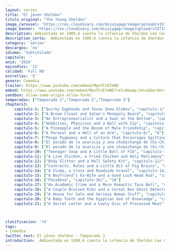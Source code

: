 ```yaml
---
layout: series
title: "El jóven Sheldon"
titulo_original: "The Young Sheldon"
image_carousel: 'https://res.cloudinary.com/dsiuiygwp/image/upload/v1571541377/sheldon-min_vp8pwe.jpg'
image_banner: 'https://res.cloudinary.com/dsiuiygwp/image/upload/v1571541380/dise%C3%B1o-18-min_prx62a.jpg'
description: Ambientada en 1989,6​ cuenta la infancia de Sheldon Lee Cooper, su incorporación al instituto a la temprana edad de 9 años y la relación que mantiene Sheldon con el resto de miembros de su familia.Para el joven Sheldon Cooper (Iain Armitage) de nueve años, no es fácil crecer en el Este de Texas. Ser una mente privilegiada capaz de entender matemáticas y ciencias avanzadas no siempre resulta útil en un lugar en el que la Iglesia y el fútbol americano se llevan el protagonismo. Así que mientras el vulnerable, superdotado e ingenuo Sheldon debe aprender a lidiar con el mundo, su convencional familia debe aprender a lidiar con él.
description_corta:  Ambientada en 1989,6​ cuenta la infancia de Sheldon Lee Cooper, su incorporación al instituto a la temprana edad de 9 años y la relación que mantiene Sheldon con el resto de miembros de su familia.Para el joven Sheldon Cooper (Iain Armitage) de nueve años, no es fácil crecer en....
category: 'series'
descargas: 'no'
idioma: 'Subtitulado'
capitulo: ''
anio: '2019'
episodios: '11'
calidad: 'Full HD'
estrellas: '5'
genero: Comedia
trailer: https://www.youtube.com/embed/MpoTCtE7mNE
embed: https://www.youtube.com/embed/MpoTCtE7mNE?rel=0&amp;hd=1&border=0&wmode=opaque&enablejsapi=1&modestbranding=1&controls=1&showinfo=1
sandbox: allow-same-origin allow-forms
temporadas: ["Temporada 1","Temporada 2","Temporada 3"]
chapters3:
    capitulo-1: ["Quirky Eggheads and Texas Snow Globes", "capitulo-1/", "1"]
    capitulo-2: ["A Broom Closet and Satan's Monopoly Board", "capitulo-2/", "2"]
    capitulo-3: ["An Entrepreneurialist and a Swat on the Bottom", "capitulo-3/", "3"]
    capitulo-4: ["Hobbitses, Physicses and a Ball with Zip", "capitulo-4/", "4"]
    capitulo-5: ["A Pineapple and the Bosom of Male Friendship", "capitulo-5/", "5"]
    capitulo-6: ["A Parasol and a Hell of an Arm", "capitulo-6/", "6"]
    capitulo-7: ["Pongo Pygmaeus and a Culture that Encourages Spitting", "capitulo-7/", "7"]
    capitulo-8: ["El pecado de la avaricia y una chimichanga de Chi-Chi", "capitulo-8/", "8"]
    capitulo-9: ["El pecado de la avaricia y una chimichanga de Chi-Chi", "capitulo-9/", "9"]
    capitulo-10: ["Teenager Soup and A Little Ball of Fib", "capitulo-10/", "10"]
    capitulo-11: ["A Live Chicken, a Fried Chicken and Holy Matrimony", "capitulo-11/", "11"]
    capitulo-12: ["Body Glitter and a Mall Safety Kit", "capitulo-12/", "12"]
    capitulo-13: ["Contracts, Rules and a Little Bit of Pig Brains", "capitulo-13/", "13"]
    capitulo-14: ["A Slump, a Cross and Roadside Gravel", "capitulo-14/", "14"]
    capitulo-15: ["A Boyfriend’s Ex-Wife and a Good Luck Head Rub", "capitulo-15/", "15"]
    capitulo-16: ["Pasadena", "capitulo-16/", "16"]
    capitulo-17: ["An Academic Crime and a More Romantic Taco Bell", "capitulo-17/", "17"]
    capitulo-18: ["A Couple Bruised Ribs and a Cereal Box Ghost Detector", "capitulo-18/", "18"]
    capitulo-19: ["A House for Sale and Serious Woman Stuff", "capitulo-19/", "19"]
    capitulo-20: ["A Baby Tooth and the Egyptian God of Knowledge", "capitulo-20/", "20"]
    capitulo-21: ["A Secret Letter and a Lowly Disc of Processed Meat", "capitulo-21/", "21"]



clasificacion: '+5'
tags:
- Comedia
twitter_text: El jóven sheldon - Temporada 3
introduction:  Ambientada en 1989,6​ cuenta la infancia de Sheldon Lee Cooper, su incorporación al instituto a la temprana edad de 9 años y la relación que mantiene Sheldon con el resto de miembros de su familia.Para el joven Sheldon Cooper (Iain Armitage) de nueve años, no es fácil crecer en....
---
```












